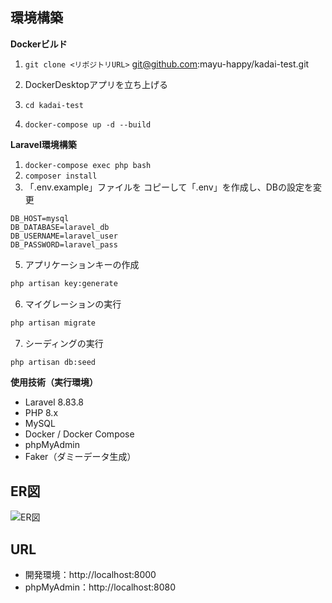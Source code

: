 ## 環境構築
**Dockerビルド**
1. `git clone <リポジトリURL>`
git@github.com:mayu-happy/kadai-test.git

2. DockerDesktopアプリを立ち上げる
3. `cd kadai-test`
4. `docker-compose up -d --build`

**Laravel環境構築**
1. `docker-compose exec php bash`
2. `composer install`
3. 「.env.example」ファイルを コピーして「.env」を作成し、DBの設定を変更
``` text
DB_HOST=mysql
DB_DATABASE=laravel_db
DB_USERNAME=laravel_user
DB_PASSWORD=laravel_pass
```
5. アプリケーションキーの作成
``` bash
php artisan key:generate
```

6. マイグレーションの実行
``` bash
php artisan migrate
```

7. シーディングの実行
``` bash
php artisan db:seed
```

**使用技術（実行環境）**
- Laravel 8.83.8
- PHP 8.x
- MySQL
- Docker / Docker Compose
- phpMyAdmin
- Faker（ダミーデータ生成）

## ER図
![ER図](./docs/kadai-diagram.png)

## URL
- 開発環境：http://localhost:8000
- phpMyAdmin：http://localhost:8080